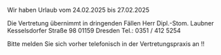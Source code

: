 Wir haben Urlaub vom 24.02.2025 bis 27.02.2025

Die Vertretung übernimmt in dringenden Fällen
Herr Dipl.-Stom. Laubner
Kesselsdorfer Straße 98
01159 Dresden
Tel.: 0351 / 412 5254

Bitte melden Sie sich vorher telefonisch in der Vertretungspraxis an !!
